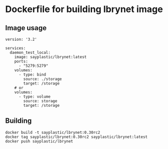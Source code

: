 # Dockerfile for building lbrynet image

## Image usage

```
version: '3.2'

services:
  daemon_test_local:
    image: sayplastic/lbrynet:latest
    ports:
      - "5279:5279"
    volumes:
      - type: bind
        source: ./storage
        target: /storage
    # or
    volumes:
      - type: volume
        source: storage
        target: /storage
```

## Building

```
docker build -t sayplastic/lbrynet:0.30rc2
docker tag sayplastic/lbrynet:0.30rc2 sayplastic/lbrynet:latest
docker push sayplastic/lbrynet
```
